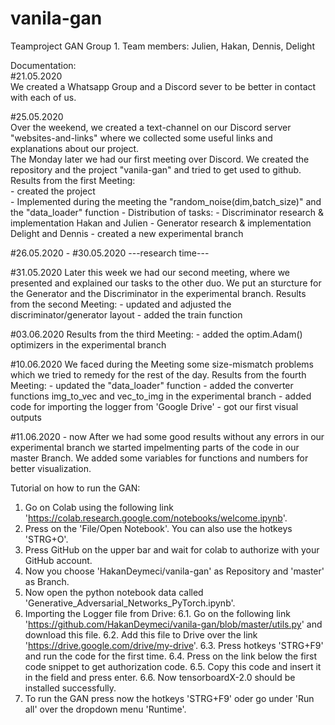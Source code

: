 # vanila-gan
Teamproject GAN Group 1.
Team members: Julien, Hakan, Dennis, Delight

Documentation:<br />
#21.05.2020<br />
We created a Whatsapp Group and a Discord sever to be better in contact with each of us.<br />

#25.05.2020<br />
Over the weekend, we created a text-channel on our Discord server "websites-and-links" where we collected some useful links and explanations about our project.<br />
The Monday later we had our first meeting over Discord. We created the repository and the project "vanila-gan" and tried to get used to github.<br />
Results from the first Meeting:<br />
	- created the project<br />
	- Implemented during the meeting the "random_noise(dim,batch_size)" and the "data_loader" function
	- Distribution of tasks:
		- Discriminator research & implementation Hakan and Julien
		- Generator research & implementation Delight and Dennis
		- created a new experimental branch

#26.05.2020 - #30.05.2020
---research time---

#31.05.2020
Later this week we had our second meeting, where we presented and explained our tasks to the other duo.
We put an sturcture for the Generator and the Discriminator in the experimental branch.
Results from the second Meeting:
	- updated and adjusted the discriminator/generator layout 
	- added the train function

#03.06.2020
Results from the third Meeting:
	- added the optim.Adam() optimizers in the experimental branch

#10.06.2020
We faced during the Meeting some size-mismatch problems which we tried to remedy for the rest of the day.
Results from the fourth Meeting:
	- updated the "data_loader" function
	- added the converter functions img_to_vec and vec_to_img in the experimental branch
	- added code for importing the logger from 'Google Drive'
	- got our first visual outputs

#11.06.2020 - now
After we had some good results without any errors in our experimental branch we started impelmenting parts of the code in our master Branch.
We added some variables for functions and numbers for better visualization.




Tutorial on how to run the GAN:

1. Go on Colab using the following link 'https://colab.research.google.com/notebooks/welcome.ipynb'.
2. Press on the 'File/Open Notebook'. You can also use the hotkeys 'STRG+O'.
3. Press GitHub on the upper bar and wait for colab to authorize with your GitHub account.
4. Now you choose 'HakanDeymeci/vanila-gan' as Repository and 'master' as Branch.
5. Now open the python notebook data called 'Generative_Adversarial_Networks_PyTorch.ipynb'.
6. Importing the Logger file from Drive:
6.1. Go on the following link 'https://github.com/HakanDeymeci/vanila-gan/blob/master/utils.py' and
download this file.
6.2. Add this file to Drive over the link 'https://drive.google.com/drive/my-drive'.
6.3. Press hotkeys 'STRG+F9' and run the code for the first time.
6.4. Press on the link below the first code snippet to get authorization code.
6.5. Copy this code and insert it in the field and press enter.
6.6. Now tensorboardX-2.0 should be installed successfully.
7. To run the GAN press now the hotkeys 'STRG+F9' oder go under 'Run all' over the dropdown menu
'Runtime'.





	

 




